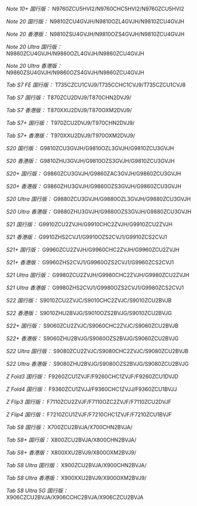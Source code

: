 *Note 10+ 国行版：*
N9760ZCU5HVI2/N9760CHC5HVI2/N9760ZCU5HVI2

*Note 20 国行版：*
N9810ZCU4GVJH/N9810OZL4GVJH/N9810ZCU4GVJH

*Note 20 香港版：*
N9810ZSU4GVJH/N9810OZS4GVJH/N9810ZCU4GVJH

*Note 20 Ultra 国行版：*
N9860ZCU4GVJH/N9860OZL4GVJH/N9860ZCU4GVJH

*Note 20 Ultra 香港版：*
N9860ZSU4GVJH/N9860OZS4GVJH/N9860ZCU4GVJH

*Tab S7 FE 国行版：*
T735CZCU1CVJ9/T735CCHC1CVJ9/T735CZCU1CVJ8

*Tab S7 国行版：*
T870ZCU2DVJ9/T870CHN2DVJ9/

*Tab S7 香港版：*
T870XXU2DVJ9/T870OXM2DVJ9/

*Tab S7+ 国行版：*
T970ZCU2DVJ9/T970CHN2DVJ9/

*Tab S7+ 香港版：*
T970XXU2DVJ9/T970OXM2DVJ9/

*S20 国行版：*
G9810ZCU3GVJH/G9810OZL3GVJH/G9810ZCU3GVJH

*S20 香港版：*
G9810ZHU3GVJH/G9810OZS3GVJH/G9810ZCU3GVJH

*S20+ 国行版：*
G9860ZCU3GVJH/G9860ZAC3GVJH/G9860ZCU3GVJH

*S20+ 香港版：*
G9860ZHU3GVJH/G9860OZS3GVJH/G9860ZCU3GVJH

*S20 Ultra 国行版：*
G9880ZCU3GVJH/G9880OZL3GVJH/G9880ZCU3GVJH

*S20 Ultra 香港版：*
G9880ZHU3GVJH/G9880OZS3GVJH/G9880ZCU3GVJH

*S21 国行版：*
G9910ZCU2ZVJH/G9910CHC2ZVJH/G9910ZCU2ZVJH

*S21 香港版：*
G9910ZHS2CVJ1/G9910OZS2CVJ1/G9910ZCS2CVJ1

*S21+ 国行版：*
G9960ZCU2ZVJH/G9960CHC2ZVJH/G9960ZCU2ZVJH

*S21+ 香港版：*
G9960ZHS2CVJ1/G9960OZS2CVJ1/G9960ZCS2CVJ1

*S21 Ultra 国行版：*
G9980ZCU2ZVJH/G9980CHC2ZVJH/G9980ZCU2ZVJH

*S21 Ultra 香港版：*
G9980ZHS2CVJ1/G9980OZS2CVJ1/G9980ZCS2CVJ1

*S22 国行版：*
S9010ZCU2ZVJC/S9010CHC2ZVJC/S9010ZCU2BVJB

*S22 香港版：*
S9010ZHU2BVJG/S9010OZS2BVJG/S9010ZCU2BVJG

*S22+ 国行版：*
S9060ZCU2ZVJC/S9060CHC2ZVJC/S9060ZCU2BVJB

*S22+ 香港版：*
S9060ZHU2BVJG/S9060OZS2BVJG/S9060ZCU2BVJG

*S22 Ultra 国行版：*
S9080ZCU2ZVJC/S9080CHC2ZVJC/S9080ZCU2BVJB

*S22 Ultra 香港版：*
S9080ZHU2BVJG/S9080OZS2BVJG/S9080ZCU2BVJG

*Z Fold3 国行版：*
F9260ZCU1ZVJF/F9260CHC1ZVJF/F9260ZCU1DVJD

*Z Fold4 国行版：*
F9360ZCU1ZVJJ/F9360CHC1ZVJJ/F9360ZCU1BVJJ

*Z Flip3 国行版：*
F7110ZCU2ZVJF/F7110OZC2ZVJF/F7110ZCU2DVJF

*Z Flip4 国行版：*
F7210ZCU1ZVJF/F7210CHC1ZVJF/F7210ZCU1BVJF

*Tab S8 国行版：*
X700ZCU2BVJA/X700CHN2BVJA/

*Tab S8+ 国行版：*
X800ZCU2BVJA/X800CHN2BVJA/

*Tab S8+ 香港版：*
X800XXU2BVJ9/X800OXM2BVJ9/

*Tab S8 Ultra 国行版：*
X900ZCU2BVJA/X900CHN2BVJA/

*Tab S8 Ultra 香港版：*
X900XXU2BVJ9/X900OXM2BVJ9/

*Tab S8 Ultra 5G 国行版：*
X906CZCU2BVJA/X906CCHC2BVJA/X906CZCU2BVJA


